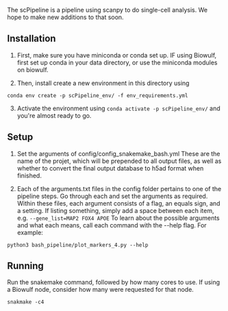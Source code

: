 The scPipeline is a pipeline using scanpy to do single-cell analysis. We hope to make new additions to that soon.

## Installation

1. First, make sure you have miniconda or conda set up. IF using Biowulf, first set up conda in your data directory, or use the miniconda modules on biowulf.

2. Then, install create a new environment in this directory using
```
conda env create -p scPipeline_env/ -f env_requirements.yml
```
3. Activate the environment using `conda activate -p scPipeline_env/` and you're almost ready to go.

## Setup

1. Set the arguments of config/config_snakemake_bash.yml
These are the name of the projet, which will be prepended to all output files, as well as
whether to convert the final output database to h5ad format when finished.

2. Each of the arguments.txt files in the config folder pertains to one of the pipeline steps.
Go through each and set the arguments as required. 
Within these files, each argument consists of a flag, an equals sign, and a setting. If listing something, 
simply add a space between each item, e.g. `--gene_list=MAP2 FOX4 APOE`
To learn about the possible arguments and what each means, call each command with the --help flag.
For example:
```
python3 bash_pipeline/plot_markers_4.py --help
```

## Running 
Run the snakemake command, followed by how many cores to use. If using a Biowulf node,
consider how many were requested for that node.
```
snakmake -c4
```






